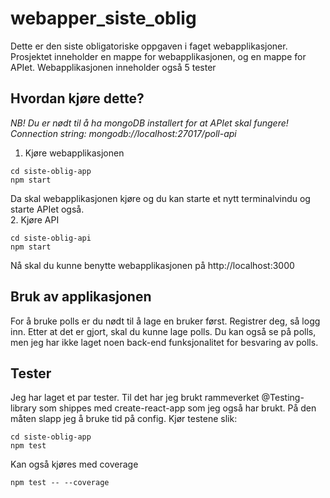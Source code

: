 # webapper_siste_oblig
Dette er den siste obligatoriske oppgaven i faget webapplikasjoner.
Prosjektet inneholder en mappe for webapplikasjonen, og en mappe for APIet.
Webapplikasjonen inneholder også 5 tester
## Hvordan kjøre dette?
<i>NB! Du er nødt til å ha mongoDB installert for at APIet skal fungere!</i><br>
<i>Connection string: mongodb://localhost:27017/poll-api</i>
1. Kjøre webapplikasjonen
```
cd siste-oblig-app
npm start
```
Da skal webapplikasjonen kjøre og du kan starte et nytt terminalvindu og starte APIet også.<br>
2. Kjøre API
```
cd siste-oblig-api
npm start
```
Nå skal du kunne benytte webapplikasjonen på http://localhost:3000
## Bruk av applikasjonen
For å bruke polls er du nødt til å lage en bruker først. Registrer deg, så logg inn.
Etter at det er gjort, skal du kunne lage polls. Du kan også se på polls, men jeg har ikke laget noen back-end funksjonalitet for besvaring av polls.
## Tester
Jeg har laget et par tester. Til det har jeg brukt rammeverket @Testing-library som shippes med create-react-app som jeg også har brukt. 
På den måten slapp jeg å bruke tid på config.
Kjør testene slik:
```
cd siste-oblig-app
npm test
```
Kan også kjøres med coverage
```
npm test -- --coverage
```
